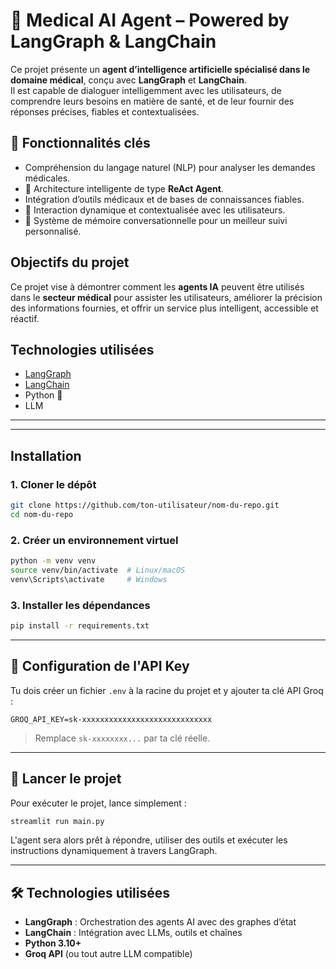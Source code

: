 # 🧠 Medical AI Agent – Powered by LangGraph & LangChain

Ce projet présente un **agent d’intelligence artificielle spécialisé dans le domaine médical**, conçu avec **LangGraph** et **LangChain**.  
Il est capable de dialoguer intelligemment avec les utilisateurs, de comprendre leurs besoins en matière de santé, et de leur fournir des réponses précises, fiables et contextualisées.

## 🚀 Fonctionnalités clés

-  Compréhension du langage naturel (NLP) pour analyser les demandes médicales.
- 🤖 Architecture intelligente de type **ReAct Agent**.
- Intégration d’outils médicaux et de bases de connaissances fiables.
- 💬 Interaction dynamique et contextualisée avec les utilisateurs.
- 🧠 Système de mémoire conversationnelle pour un meilleur suivi personnalisé.

## Objectifs du projet

Ce projet vise à démontrer comment les **agents IA** peuvent être utilisés dans le **secteur médical** pour assister les utilisateurs, améliorer la précision des informations fournies, et offrir un service plus intelligent, accessible et réactif.

## Technologies utilisées

- [LangGraph](https://www.langgraph.dev/)
- [LangChain](https://www.langchain.com/)
- Python 🐍
- LLM 

---


---

## Installation

### 1. Cloner le dépôt

```bash
git clone https://github.com/ton-utilisateur/nom-du-repo.git
cd nom-du-repo
````

### 2. Créer un environnement virtuel 

```bash
python -m venv venv
source venv/bin/activate  # Linux/macOS
venv\Scripts\activate     # Windows
```

### 3. Installer les dépendances

```bash
pip install -r requirements.txt
```

---

## 🔐 Configuration de l'API Key

Tu dois créer un fichier `.env` à la racine du projet et y ajouter ta clé API Groq :

```
GROQ_API_KEY=sk-xxxxxxxxxxxxxxxxxxxxxxxxxxxxx
```

> Remplace `sk-xxxxxxxx...` par ta clé réelle.

---

## 🚀 Lancer le projet

Pour exécuter le projet, lance simplement :

```bash
streamlit run main.py
```

L'agent sera alors prêt à répondre, utiliser des outils et exécuter les instructions dynamiquement à travers LangGraph.

---

## 🛠️ Technologies utilisées

* **LangGraph** : Orchestration des agents AI avec des graphes d’état
* **LangChain** : Intégration avec LLMs, outils et chaînes
* **Python 3.10+**
* **Groq API** (ou tout autre LLM compatible)


